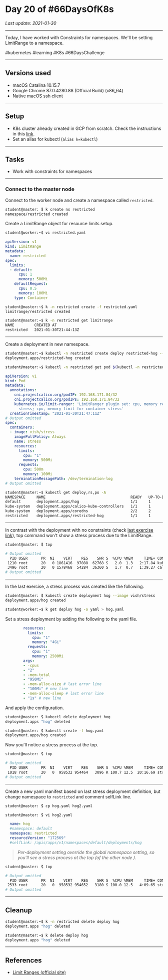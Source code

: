 # Day 20 of #66DaysOfK8s

_Last update: 2021-01-30_

---

Today, I have worked with Constraints for namespaces.
We'll be setting LimitRange to a namespace.

#kubernetes #learning #K8s #66DaysChallenge

---

## Versions used

* macOS Catalina 10.15.7
* Google Chrome 87.0.4280.88 (Official Build) (x86_64)
* Native macOS ssh client

---

## Setup

* K8s cluster already created in GCP from scratch. Check the instructions in this [link](../../week01/day5/README.md).
* Set an alias for kubectl (```alias k=kubectl```)

---

## Tasks

* Work with constraints for namespaces

---

### Connect to the master node

Connect to the worker node and create a namespace called ```restricted```.

```bash
student@master: ̃$ k create ns restricted
namespace/restricted created
```

Create a LimitRange object for resource limits setup.

```bash
student@worker:~$ vi restricted.yaml
```

```yaml
apiVersion: v1
kind: LimitRange
metadata:
  name: restricted
spec:
  limits:
  - default:
      cpu: 1
      memory: 500Mi
    defaultRequest:
      cpu: 0.5
      memory: 100Mi
    type: Container
```

```bash
student@master:~$ k -n restricted create -f restricted.yaml
limitrange/restricted created
```

```bash
student@master:~$ k -n restricted get limitrange
NAME         CREATED AT
restricted   2021-01-30T21:44:13Z
```

---

Create a deployment in new namespace.

```bash
student@master:~$ kubectl -n restricted create deploy restricted-hog --image vish/stress
deployment.apps/restricted-hog created
```

```bash
student@master:~$ kubectl -n restricted get pod $(kubectl -n restricted get pods -o jsonpath='{.items[0].metadata.name}') -o yaml
```

```yaml
apiVersion: v1
kind: Pod
metadata:
  annotations:
    cni.projectcalico.org/podIP: 192.168.171.84/32
    cni.projectcalico.org/podIPs: 192.168.171.84/32
    kubernetes.io/limit-ranger: 'LimitRanger plugin set: cpu, memory request for container
      stress; cpu, memory limit for container stress'
  creationTimestamp: "2021-01-30T21:47:11Z"
# Output omitted
spec:
  containers:
  - image: vish/stress
    imagePullPolicy: Always
    name: stress
    resources:
      limits:
        cpu: "1"
        memory: 500Mi
      requests:
        cpu: 500m
        memory: 100Mi
    terminationMessagePath: /dev/termination-log
# Output omitted
```

```bash
student@master:~$ kubectl get deploy,rs,po -A
NAMESPACE     NAME                                      READY   UP-TO-DATE   AVAILABLE   AGE
default       deployment.apps/hog                       1/1     1            1           6m3s
kube-system   deployment.apps/calico-kube-controllers   1/1     1            1           13d
kube-system   deployment.apps/coredns                   2/2     2            2           13d
restricted    deployment.apps/restricted-hog            1/1     1            1           3m23s
```

---

In contrast with the deployment with no constraints (check [last exercise link](../day19)), top command won't show a stress process due to the LimitRange.

```bash
student@master: ̃$ top

# Output omitted
  PID USER      PR  NI    VIRT    RES    SHR S  %CPU %MEM     TIME+ COMMAND
 1210 root      20   0 1861416  97088  62768 S   2.0  1.3   2:17.84 kubelet
 3496 root      20   0 1578468  54284  36360 S   1.7  0.7   1:39.27 calico-node
# Output omitted
```

---

In the last exercise, a stress process was created like the following.

```bash
student@master: ̃$ kubectl create deployment hog --image vish/stress
deployment.apps/hog created
```

```bash
student@worker:~$ k get deploy hog -o yaml > hog.yaml
```

Set a stress deployment by adding the following to the yaml file.

```yaml
        resources:
          limits:
            cpu: "1"
            memory: "4Gi"
          requests:
            cpu: "1"
            memory: 2500Mi
        args:
        - -cpus
        - "2"
        - -mem-total
        - "950Mi"
        - -mem-alloc-size # last error line
        - "100Mi" # new line
        - -mem-alloc-sleep # last error line
        - "1s" # new line
```

And apply the configuration.

```bash
student@master: ̃$ kubectl delete deployment hog
deployment.apps "hog" deleted
```

```bash
student@master: ̃$ kubectl create -f hog.yaml
deployment.apps/hog created
```

Now you'll notice a stress process at the top.

```bash
student@master: ̃$ top

# Output omitted
  PID USER      PR  NI    VIRT    RES    SHR S  %CPU %MEM     TIME+ COMMAND
 1018 root      20   0  958532 954464   3096 R 100.7 12.5  20:16.69 stress
# Output omitted
```

---

Create a new yaml manifest based on last stress deployment definition, but change namespace to ```restricted``` and comment selfLink line.

```bash
student@master: ̃$ cp hog.yaml hog2.yaml
```

```bash
student@master: ̃$ vi hog2.yaml
```

```yaml
  name: hog
  #namespace: default
  namespace: restricted
  resourceVersion: "172569"
  #selfLink: /apis/apps/v1/namespaces/default/deployments/hog
```

> _Per-deployment setting override the global namespace setting, so you'll see a stress process at the top (of the other node )._

```bash
student@master: ̃$ top

# Output omitted
  PID USER      PR  NI    VIRT    RES    SHR S  %CPU %MEM     TIME+ COMMAND
 2533 root      20   0  958532 954652   3180 S 100.0 12.5   4:09.65 stress
# Output omitted
```

---

## Cleanup

```bash
student@master:~$ k -n restricted delete deploy hog
deployment.apps "hog" deleted
```

```bash
student@master:~$ k delete deploy hog
deployment.apps "hog" deleted
```

---
## References

* [Limit Ranges (official site)](https://kubernetes.io/docs/concepts/policy/limit-range/)
